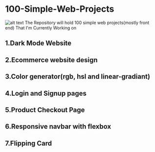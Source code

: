 # 100-Simple-Web-Projects
![alt text](https://github.com/abaysewtekle/100-Web-Projects/blob/main/cover.jfif)
The Repository will hold 100 simple web projects(mostly front end) That I'm Currently Working on
## 1.Dark Mode Website
## 2.Ecommerce website design
## 3.Color generator(rgb, hsl and linear-gradiant)
## 4.Login and Signup pages
## 5.Product Checkout Page
## 6.Responsive navbar with flexbox
## 7.Flipping Card
